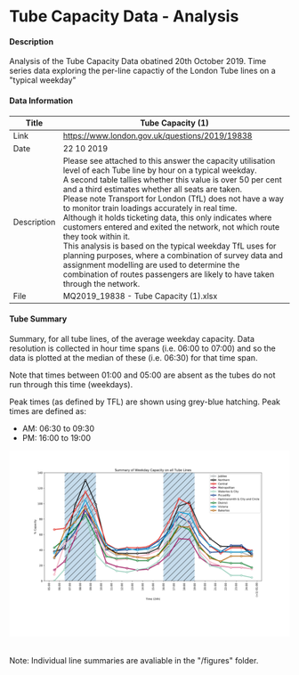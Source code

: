 # Tube Capacity Data - Analysis

#### Description

Analysis of the Tube Capacity Data obatined 20th October 2019. Time series data exploring the per-line capactiy of the London Tube lines on a "typical weekday"

#### Data Information

| Title       | Tube Capacity (1)                                            |
| ----------- | ------------------------------------------------------------ |
| Link        | https://www.london.gov.uk/questions/2019/19838               |
| Date        | 22 10 2019                                                   |
| Description | Please see attached to this answer the capacity utilisation level of each Tube line by hour on a typical weekday. <br/>A second table tallies whether this value is over 50 per cent and a third estimates whether all seats are taken. <br/>Please note Transport for London (TfL) does not have a way to monitor train loadings accurately in real time. <br/>Although it holds ticketing data, this only indicates where customers entered and exited the network, not which route they took within it. <br/>This analysis is based on the typical weekday TfL uses for planning purposes, where a combination of survey data and assignment modelling are used to determine the combination of routes passengers are likely to have taken through the network. |
| File        | MQ2019_19838 - Tube Capacity (1).xlsx                        |

#### Tube Summary

Summary, for all tube lines, of the average weekday capacity. Data resolution is collected in hour time spans (i.e. 06:00 to 07:00) and so the data is plotted at the median of these (i.e. 06:30) for that time span. 

Note that times between 01:00 and 05:00 are absent as the tubes do not run through this time (weekdays).

Peak times (as defined by TFL) are shown using grey-blue hatching. Peak times are defined as:

* AM: 06:30 to 09:30
* PM: 16:00 to 19:00

![Summary Tube Capacity](/figures/allTubeSummary.png)  

Note: Individual line summaries are avaliable in the "/figures" folder.
